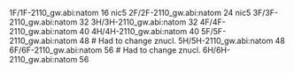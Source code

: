 1F/1F-2110_gw.abi:natom 16  nic5
2F/2F-2110_gw.abi:natom 24  nic5
3F/3F-2110_gw.abi:natom 32
3H/3H-2110_gw.abi:natom 32
4F/4F-2110_gw.abi:natom 40
4H/4H-2110_gw.abi:natom 40
5F/5F-2110_gw.abi:natom 48   # Had to change znucl.
5H/5H-2110_gw.abi:natom 48
6F/6F-2110_gw.abi:natom 56  # Had to change znucl.
6H/6H-2110_gw.abi:natom 56

